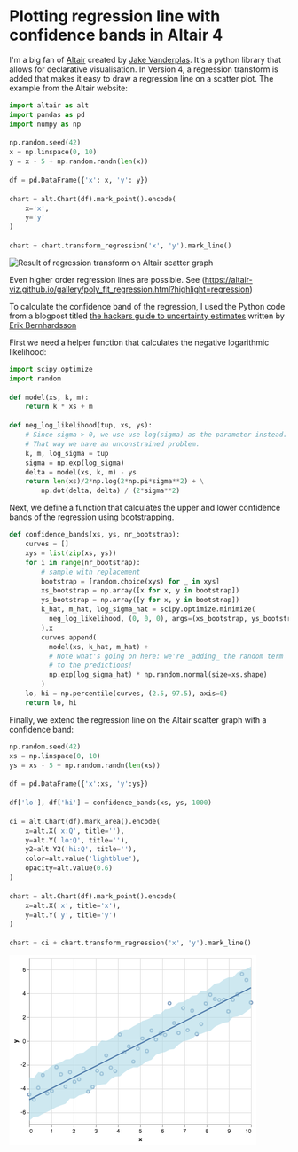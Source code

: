 # Plotting regression line with confidence bands in Altair 4

I'm a big fan of [Altair](https://altair-viz.github.io/) created by [Jake Vanderplas](https://github.com/jakevdp). It's a python library that allows for declarative visualisation.
In Version 4, a regression transform is added that makes it easy to draw a regression line on a scatter plot.
The example from the Altair website:

```python
import altair as alt
import pandas as pd
import numpy as np

np.random.seed(42)
x = np.linspace(0, 10)
y = x - 5 + np.random.randn(len(x))

df = pd.DataFrame({'x': x, 'y': y})

chart = alt.Chart(df).mark_point().encode(
    x='x',
    y='y'
)

chart + chart.transform_regression('x', 'y').mark_line()
````

![](/images/altair_regression_transform.png "Result of regression transform on Altair scatter graph")

Even higher order regression lines are possible. See (https://altair-viz.github.io/gallery/poly_fit_regression.html?highlight=regression)

To calculate the confidence band of the regression, I used the Python code from a blogpost titled [the hackers guide to uncertainty estimates](https://erikbern.com/2018/10/08/the-hackers-guide-to-uncertainty-estimates.html) written by [Erik Bernhardsson](https://erikbern.com/)


First we need a helper function that calculates the negative logarithmic likelihood:

```python
import scipy.optimize
import random

def model(xs, k, m):
    return k * xs + m

def neg_log_likelihood(tup, xs, ys):
    # Since sigma > 0, we use use log(sigma) as the parameter instead.
    # That way we have an unconstrained problem.
    k, m, log_sigma = tup
    sigma = np.exp(log_sigma)
    delta = model(xs, k, m) - ys
    return len(xs)/2*np.log(2*np.pi*sigma**2) + \
        np.dot(delta, delta) / (2*sigma**2)
```

Next, we define a function that calculates the upper and lower confidence bands of the regression using bootstrapping.

```python
def confidence_bands(xs, ys, nr_bootstrap):
    curves = []
    xys = list(zip(xs, ys))
    for i in range(nr_bootstrap):
        # sample with replacement
        bootstrap = [random.choice(xys) for _ in xys]
        xs_bootstrap = np.array([x for x, y in bootstrap])
        ys_bootstrap = np.array([y for x, y in bootstrap])
        k_hat, m_hat, log_sigma_hat = scipy.optimize.minimize(
          neg_log_likelihood, (0, 0, 0), args=(xs_bootstrap, ys_bootstrap)
        ).x
        curves.append(
          model(xs, k_hat, m_hat) +
          # Note what's going on here: we're _adding_ the random term
          # to the predictions!
          np.exp(log_sigma_hat) * np.random.normal(size=xs.shape)
        )
    lo, hi = np.percentile(curves, (2.5, 97.5), axis=0)
    return lo, hi
```

Finally, we extend the regression line on the Altair scatter graph with a confidence band:
```python
np.random.seed(42)
xs = np.linspace(0, 10)
ys = xs - 5 + np.random.randn(len(xs))

df = pd.DataFrame({'x':xs, 'y':ys})

df['lo'], df['hi'] = confidence_bands(xs, ys, 1000)

ci = alt.Chart(df).mark_area().encode(
    x=alt.X('x:Q', title=''),
    y=alt.Y('lo:Q', title=''),
    y2=alt.Y2('hi:Q', title=''),
    color=alt.value('lightblue'),
    opacity=alt.value(0.6)
)

chart = alt.Chart(df).mark_point().encode(
    x=alt.X('x', title='x'),
    y=alt.Y('y', title='y')
)

chart + ci + chart.transform_regression('x', 'y').mark_line()
```

![](/images/altair_confidence_band.png "Result of adding confidence band to the regression transform on Altair scatter graph")
